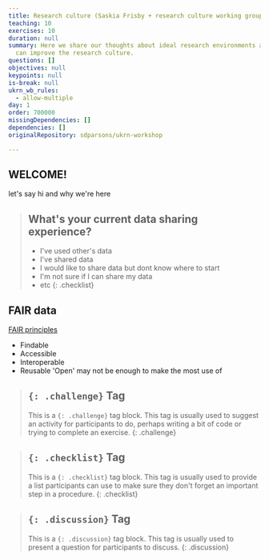 ```yaml
---
title: Research culture (Saskia Frisby + research culture working group)
teaching: 10
exercises: 10
duration: null
summary: Here we share our thoughts about ideal research environments and how we
  can improve the research culture.
questions: []
objectives: null
keypoints: null
is-break: null
ukrn_wb_rules:
  - allow-multiple
day: 1
order: 700000
missingDependencies: []
dependencies: []
originalRepository: sdparsons/ukrn-workshop

---
```

## WELCOME!

let's say hi and why we're here

> ## What's your current data sharing experience?
> - I've used other's data
> - I've shared data
> - I would like to share data but dont know where to start
> - I'm not sure if I can share my data
> - etc
{: .checklist}

## FAIR data
[FAIR principles](https://www.go-fair.org/fair-principles/)
- Findable
- Accessible
- Interoperable
- Reusable
'Open' may not be enough to make the most use of 


> ## `{: .challenge}` Tag
> This is a `{: .challenge}` tag block.
> This tag is usually used to suggest an activity for participants to do, perhaps writing a bit of code or trying to complete an exercise.
{: .challenge}

> ## `{: .checklist}` Tag
> This is a `{: .checklist}` tag block.
> This tag is usually used to provide a list participants can use to make sure they don't forget an important step in a procedure.
{: .checklist}

> ## `{: .discussion}` Tag
> This is a `{: .discussion}` tag block.
> This tag is usually used to present a question for participants to discuss.
{: .discussion}

